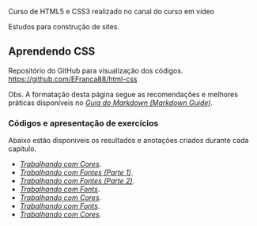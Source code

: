 Curso de HTML5 e CSS3 realizado no canal do curso em vídeo

 Estudos para construção de sites.

## Aprendendo CSS
Repositório do GitHub para visualização dos códigos.
<https://github.com/EFranca88/html-css>


Obs. A formatação desta página segue as recomendações e melhores práticas disponíveis no *[Guia do Markdown (Markdown Guide)](https://color.adobe.com/pt/create/color-wheel)*.

### Códigos e apresentação de exercícios
Abaixo estão disponiveis os resultados e anotações criados durante cada capitulo.

- *[Trabalhando com Cores](https://efranca88.github.io/html-css/exercicios/ex016)*.
- *[Trabalhando com Fontes (Parte 1)](https://efranca88.github.io/html-css/exercicios/ex017)*.
- *[Trabalhando com Fontes (Parte 2)](https://efranca88.github.io/html-css/exercicios/ex018)*.
- *[Trabalhando com Fonts](https://efranca88.github.io/html-css/exercicios/ex019)*.
- *[Trabalhando com Cores](https://efranca88.github.io/html-css/exercicios/ex020)*.
- *[Trabalhando com Fonts](https://efranca88.github.io/html-css/exercicios/ex021)*.
- *[Trabalhando com Cores](https://efranca88.github.io/html-css/exercicios/ex022)*.
